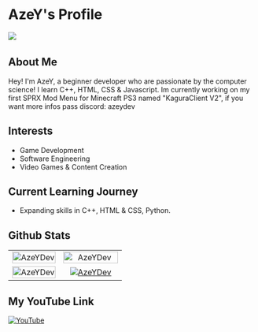 # AzeY's Profile

<img src="https://i.pinimg.com/originals/43/35/fe/4335fe85e8fc136ab6d5da96dcd9a122.gif">
<img src="https://komarev.com/ghpvc/?username=azeydev&color=blueviolet" alt=""/>

## About Me

Hey! I'm AzeY, a beginner developer who are passionate by the computer science! I learn C++, HTML, CSS & Javascript.
Im currently working on my first SPRX Mod Menu for Minecraft PS3 named "KaguraClient V2", if you want more infos pass discord: azeydev

## Interests

- Game Development
- Software Engineering
- Video Games & Content Creation

## Current Learning Journey

- Expanding skills in C++, HTML & CSS, Python.

## Github Stats

<table align="center">
  <tr>
    <td align="center" width="45%">
        <a href="#-my-github-stats--"><img width="100%" src="https://gh-readme-profile.vercel.app/api?username=AzeYDev&theme=shadow_purple&hide=prs,prs_merged,issues" alt="AzeYDev" /></a>
    </td>
    <td align="center" width="55%">
        <a href="#-my-github-stats--"><img width="100%" src="http://github-profile-summary-cards.vercel.app/api/cards/profile-details?username=AzeYDev&theme=vision_friendly_dark" alt="AzeYDev" /></a>
    </td>
  </tr>
  <tr>
    <td align="center" width="40%">
        <a href="#-my-discord-status--"><img width="100%" src="https://lanyard.cnrad.dev/api/855544786357059586" alt="AzeYDev" /></a>
    </td>
    <td align="center" width="60%">
        <a href="#-my-github-stats--"><img src="https://github-readme-stats.vercel.app/api/top-langs/?username=azeydev&layout=compact&theme=vision-friendly-dark)](https://github.com/anuraghazra/github-readme-stats" alt="AzeYDev" /></a>
    </td>
  </tr>
</table>

## My YouTube Link

<a href="https://www.youtube.com/@AzeYLeBg" target="_blank">
  <img src="https://img.shields.io/badge/YouTube-AzeY-purple?style=for-the-badge&logo=youtube&logoColor=white" alt="YouTube">
</a>
